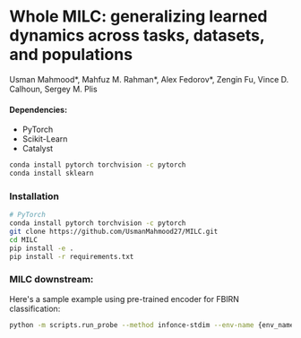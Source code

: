 # Whole MILC: generalizing learned dynamics across tasks, datasets, and populations

Usman Mahmood*, Mahfuz M. Rahman*, Alex Fedorov*, Zengin Fu, Vince D. Calhoun, Sergey M. Plis





#### Dependencies:
* PyTorch
* Scikit-Learn
* Catalyst

```bash
conda install pytorch torchvision -c pytorch
conda install sklearn
```

### Installation 

```bash
# PyTorch
conda install pytorch torchvision -c pytorch
git clone https://github.com/UsmanMahmood27/MILC.git
cd MILC
pip install -e .
pip install -r requirements.txt
```

### MILC downstream:
Here's a sample example using pre-trained encoder for FBIRN classification: 

```bash
python -m scripts.run_probe --method infonce-stdim --env-name {env_name}
```
